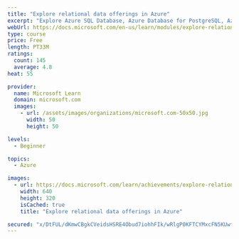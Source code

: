 ```yaml
---
title: "Explore relational data offerings in Azure"
excerpt: "Explore Azure SQL Database, Azure Database for PostgreSQL, Azure Database for MySQL, and Azure Database for MariaDB. Explore scenarios for using these database management systems."
webUrl: https://docs.microsoft.com/en-us/learn/modules/explore-relational-data-offerings/
type: course
price: Free
length: PT33M
ratings:
  count: 145
  average: 4.8
heat: 55

provider:
  name: Microsoft Learn
  domain: microsoft.com
  images:
    - url: /assets/images/organizations/microsoft.com-50x50.jpg
      width: 50
      height: 50

levels:
  - Beginner

topics:
  - Azure

images:
  - url: https://docs.microsoft.com/learn/achievements/explore-relational-data-offerings-azure-social.png
    width: 640
    height: 320
    isCached: true
    title: "Explore relational data offerings in Azure"

secured: "x/DtFUL/dKmwCBgkCVeidsHSRE4Obud7iohhFIk/wRlgP0KFTCYMxcFN5KUwfLvynvaKRoagQrp3hBVY3lND8lWfDppKkvfvEv8FqCcHXvkzEu+lDXO1AqvCOzj/Pr0FHl9YCQ5UpZFNRYWo8MMsvSdSNWasOgaVO1b87ijk2MFZ85Q4Z15njQNNZLyHParV6DUjvlwsSiWMqOdYNg+hp4Z3h3IMTQmNl9KGQvfZHKQA2K4YEtYctM0kN6e33loHqHLl4Vx4G5XXT3dznCL8sgTISdhEgY/r1lxXXK7Xwiez78PCzQOU0HmvTE3AoZSREcm37737gf+/UxYJF8ZZOZHGeJ8TLj8Lt44EjE9sLUPcZmQTQ2GbN3ln65zCDc/mv+llOxpXIln+aWP/Z8BxAg==;53Wb3Wqx2xtmVncvU9Af/g=="
---
```


